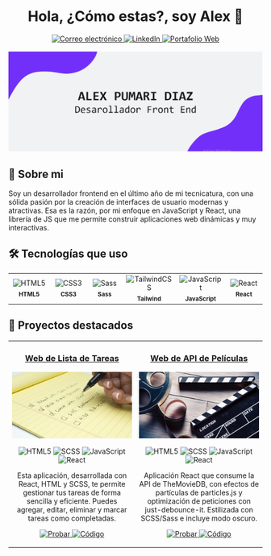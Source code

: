 <div align="center">
  <h1 align="center">Hola, ¿Cómo estas?, soy Alex 👋</h1>
  <div>
    <a href="mailto:alexpumari0@gmail.com">
      <img src="https://img.shields.io/badge/Correo-orange?style=for-the-badge&logo=gmail&logoColor=white&color=ea4335&labelColor=ea4335" alt="Correo electrónico">
    </a>
   <a href="https://www.linkedin.com/in/alex-pumari-diaz/" target="_blank">
    <img src="https://img.shields.io/badge/LinkedIn-blue?style=for-the-badge&logo=simpleicons&logoColor=white&color=0077b5&labelColor=0077b5" alt="LinkedIn">
   </a>
    <a href="http://alexpumaridev.com.ar/" target="_blank">
    <img src="https://img.shields.io/badge/Portafolio-azulvioleta?style=for-the-badge&logo=firefox-browser&logoColor=white&color=5a4fcf&labelColor=5a4fcf" alt="Portafolio Web">
   </a>
  </div>
  <br>
  <img src="https://raw.githubusercontent.com/AlexRubenPumari/AlexRubenPumari/master/cover.png" />
</div>

## 👤 Sobre mi
Soy un desarrollador frontend en el último año de mi tecnicatura, con una sólida pasión por la creación de interfaces de usuario modernas y atractivas. Esa es la razón, por mi enfoque en JavaScript y React, una librería de JS que me permite construir aplicaciones web dinámicas y muy interactivas.
<br>

## 🛠️ Tecnologías que uso
<div align="center">
  <table>
    <tr>
      <td align="center" width="120">
        <img src="https://cdn.jsdelivr.net/gh/devicons/devicon/icons/html5/html5-original.svg" width="60" alt="HTML5" />
        <br><sub><b>HTML5</b></sub>
      </td>
      <td align="center" width="120">
        <img src="https://cdn.jsdelivr.net/gh/devicons/devicon/icons/css3/css3-original.svg" width="60" alt="CSS3" />
        <br><sub><b>CSS3</b></sub>
      </td>
      <td align="center" width="120">
        <img src="https://cdn.jsdelivr.net/gh/devicons/devicon/icons/sass/sass-original.svg" width="60" alt="Sass" />
        <br><sub><b>Sass</b></sub>
      </td>
      <td align="center" width="120">
        <img src="https://cdn.simpleicons.org/tailwindcss/38B2AC" width="60" alt="TailwindCSS" />
        <br><sub><b>Tailwind</b></sub>
      </td>
      <td align="center" width="120">
        <img src="https://cdn.jsdelivr.net/gh/devicons/devicon/icons/javascript/javascript-original.svg" width="60" alt="JavaScript" />
        <br><sub><b>JavaScript</b></sub>
      </td>
      <td align="center" width="120">
        <img src="https://cdn.jsdelivr.net/gh/devicons/devicon/icons/react/react-original.svg" width="60" alt="React" />
        <br><sub><b>React</b></sub>
      </td>
    </tr>
  </table>
</div>


## 🚀 Proyectos destacados
<table>
  <tr>
    <td width="50%" align="center">
      <h3><a href="https://github.com/AlexRubenPumari/react-to-do-list">Web de Lista de Tareas</a></h3>
      <img src="https://raw.githubusercontent.com/AlexRubenPumari/react-to-do-list/master/cover.jpg">
      <p>
        <img src="https://img.shields.io/badge/HTML5-E34F26?style=flat&logo=html5&logoColor=white" alt="HTML5">
        <img src="https://img.shields.io/badge/SCSS-CC6699?style=flat&logo=sass&logoColor=white" alt="SCSS">
        <img src="https://img.shields.io/badge/JavaScript-F7DF1E?style=flat&logo=javascript&logoColor=000" alt="JavaScript">
        <img src="https://img.shields.io/badge/React-20232A?style=flat&logo=react&logoColor=61DAFB" alt="React">
      </p>
      <p>
        Esta aplicación, desarrollada con React, HTML y SCSS, te permite gestionar tus tareas de forma sencilla y eficiente. Puedes agregar, editar, eliminar y marcar tareas como completadas.
      </p>
<p>
  <a href="https://alexrubenpumari.github.io/react-to-do-list/" target="_blank">
    <img src="https://img.shields.io/badge/Probar-violet?style=for-the-badge&logo=rotaryinternational&logoColor=white&color=6f42c1&labelColor=6f42c1" alt="Probar">
  </a>
  <a href="https://github.com/AlexRubenPumari/react-to-do-list" target="_blank">
    <img src="https://img.shields.io/badge/Código-violet?style=for-the-badge&logo=github&logoColor=white&color=6f42c1&labelColor=6f42c1" alt="Código">
  </a>
</p>
    </td>
    <td width="50%" align="center">
      <h3><a href="https://github.com/AlexRubenPumari/react-movie-api">Web de API de Películas</a></h3>
      <img src="https://raw.githubusercontent.com/AlexRubenPumari/react-movie-api/master/cover.jpg">
      <p>
        <img src="https://img.shields.io/badge/HTML5-E34F26?style=flat&logo=html5&logoColor=white" alt="HTML5">
        <img src="https://img.shields.io/badge/SCSS-CC6699?style=flat&logo=sass&logoColor=white" alt="SCSS">
        <img src="https://img.shields.io/badge/JavaScript-F7DF1E?style=flat&logo=javascript&logoColor=000" alt="JavaScript">
        <img src="https://img.shields.io/badge/React-20232A?style=flat&logo=react&logoColor=61DAFB" alt="React">
      </p>
      <p>
        Aplicación React que consume la API de TheMovieDB, con efectos de partículas de particles.js y optimización de peticiones con just-debounce-it. Estilizada con SCSS/Sass e incluye modo oscuro.
      </p>
<p>
  <a href="https://alexrubenpumari.github.io/react-movie-api/" target="_blank">
    <img src="https://img.shields.io/badge/Probar-violet?style=for-the-badge&logo=rotaryinternational&logoColor=white&color=6f42c1&labelColor=6f42c1" alt="Probar">
  </a>
  <a href="https://github.com/AlexRubenPumari/react-movie-api" target="_blank">
    <img src="https://img.shields.io/badge/Código-violet?style=for-the-badge&logo=github&logoColor=white&color=6f42c1&labelColor=6f42c1" alt="Código">
  </a>
</p>
    </td>
  </tr>
</table>
